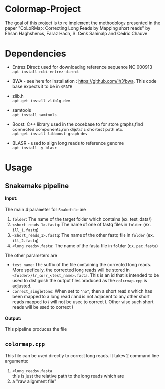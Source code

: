 # Colormap-Project
The goal of this project is to re implement the methodology presented in the paper "CoLoRMap: Correcting Long Reads by Mapping short reads" by Ehsan Haghshenas, Faraz Hach, S. Cenk Sahinalp and Cedric Chauve


# Dependencies

- Entrez Direct: used for downloading reference sequence NC 000913  
    ```apt install ncbi-entrez-direct```

- BWA - see here for installation : https://github.com/lh3/bwa. This code base expects it to be in ```$PATH```  

- zlib.h  
```apt-get install zlib1g-dev```

- samtools  
```apt install samtools```

- Boost: C++ library used in the codebase to for store graphs,find connected components,run dijstra's shortest path etc.  
```apt-get install libboost-graph-dev```

- BLASR - used to align long reads to reference genome  
```apt install -y blasr```

# Usage

## Snakemake pipeline

#### Input:
The main 4 parameter for ```Snakefile``` are 

1. ```folder```: The name of the target folder which contains (ex. test_data/)
2. ```<short reads 1>.fastq```: The name of one of fastq files in ```folder``` (ex. ```ill_1.fastq```)
3. ```<short_reads_1>.fastq```: The name of the other fastq file in ```folder``` (ex. ```ill_2.fastq```)
4. ```<long reads>.fasta```: The name of the fasta file in ```folder``` (ex. ```pac.fasta```)

The other parameters are
-  ```test_name```: The suffix of the file containing the corrected long reads. More spefically, the corrected long reads will be stored in ```<folder>/lr_corr_<test_name>.fasta```. This is an id that is intended to be used to distiguish the output files produced as the ```colormap.cpp``` is adjusted.
-  ```correct_singletons```: When set to ```"no"```, then a short read $s$ which has been mapped to a long read $l$ and is not adjacent to any other short reads mapped to $l$ will not be used to correct $l$. Other wise such short reads will be used to correct $l$

#### Output:

This pipeline produces the file 


## ```colormap.cpp```
This file can be used directly to correct long reads. It takes 2 command line arguments:
1. ```<long_reads>.fasta```  
this is just the relative path to the long reads which are 
2. a "raw alignment file"



